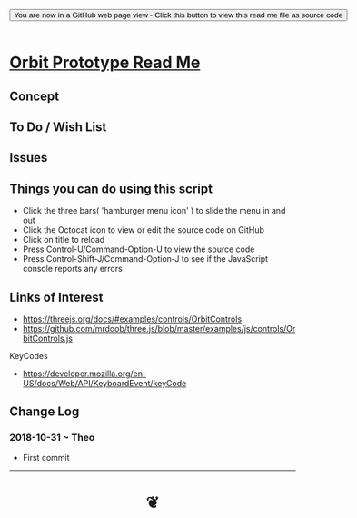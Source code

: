 
<span style=display:none; >[You are now in a GitHub source code view - click this link to view Read Me file as a web page]( https://pushme-pullyou.github.io/#cookbook-threejs/examples/controls/orbit-prototype/README.md "View file as a web page." ) </span>

<div><input type=button class = 'btn btn-secondary btn-sm' onclick="window.location.href='https://github.com/pushme-pullyou/pushme-pullyou.github.io/blob/master/cookbook-threejs/examples/controls/orbit-prototype/.md'";
value='You are now in a GitHub web page view - Click this button to view this read me file as source code' ></div>

<br>

# [Orbit Prototype Read Me]( #cookbook-threejs/examples/controls/orbit-prototype/README.md )

<!--
<iframe src=https://pushme-pullyou.github.io/cookbook-threejs/examples/controls/orbit-prototype/cookbook-threejs/examples/controls/orbit-prototype.html width=100% height=500px >Iframes are not viewable in GitHub source code views</iframe>
_<small>Orbit Prototype</small>_

## Full Screen: [Orbit Prototype]( https://pushme-pullyou.github.io/cookbook-threejs/examples/controls/orbit-prototype/cookbook-threejs/examples/controls/orbit-prototype.html )
-->


## Concept


## To Do / Wish List


## Issues


## Things you can do using this script

* Click the three bars( 'hamburger menu icon' ) to slide the menu in and out
* Click the Octocat icon to view or edit the source code on GitHub
* Click on title to reload
* Press Control-U/Command-Option-U to view the source code
* Press Control-Shift-J/Command-Option-J to see if the JavaScript console reports any errors


## Links of Interest

* https://threejs.org/docs/#examples/controls/OrbitControls
* https://github.com/mrdoob/three.js/blob/master/examples/js/controls/OrbitControls.js

KeyCodes
* https://developer.mozilla.org/en-US/docs/Web/API/KeyboardEvent/keyCode

## Change Log

### 2018-10-31 ~ Theo

* First commit


***

# <center title="hello!" ><a href=javascript:window.scrollTo(0,0); style=text-decoration:none; > ❦ </a></center>

